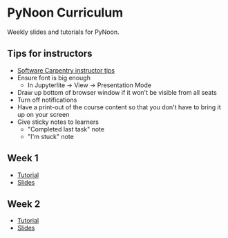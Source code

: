 # PyNoon Curriculum

Weekly slides and tutorials for PyNoon.

## Tips for instructors

* [Software Carpentry instructor tips](https://carpentries.github.io/instructor-training/instructor/17-live.html#top-ten-tips-for-participatory-live-coding-in-a-workshop)
* Ensure font is big enough
  * In Jupyterlite -> View -> Presentation Mode
* Draw up bottom of browser window if it won't be visible from all seats
* Turn off notifications
* Have a print-out of the course content so that you don't have to
  bring it up on your screen
* Give sticky notes to learners
  * "Completed last task" note
  * "I'm stuck" note
    
## Week 1

* [Tutorial](https://pynoon.github.io/curriculum/week_1/tutorial.html)
* [Slides](https://pynoon.github.io/curriculum/week_1/slides.html)
        
## Week 2

* [Tutorial](https://pynoon.github.io/curriculum/week_2/tutorial.html)
* [Slides](https://pynoon.github.io/curriculum/week_2/slides.html)